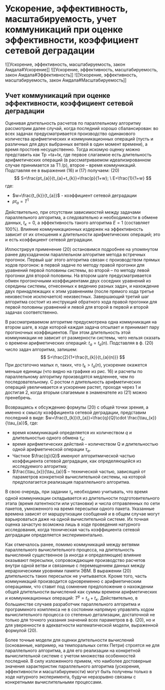 # Ускорение, эффективность, масштабируемость, учет коммуникаций при оценке эффективности, коэффициент сетевой деградации
![[Ускорение, эффективность, масштабируемость, закон Амдала#Ускорение]]
![[Ускорение, эффективность, масштабируемость, закон Амдала#Эффективность]]
![[Ускорение, эффективность, масштабируемость, закон Амдала#Масштабируемость]]
## Учет коммуникаций при оценке эффективности, коэффициент сетевой деградации
Оценивая длительность расчетов по параллельному алгоритму рассмотрим далее случай, когда последний хорошо сбалансирован: во всех задачах предусматривается производство одинакового количества арифметических и коммуникационных операций (пусть и различных для двух выбранных ветвей в один момент времени), а время простоев несущественно. Тогда искомую оценку можно представить как Tp =tа+tк, где первое слагаемое есть длительность арифметических операций (в рассматриваемом идеализированном случае принимается за T1 /p), второе – время коммуникаций. Подставляя ее в выражения (16) и (17) получаем:
(20)
$$
S=\frac{pt_{a}}{t_{a}+t_{k}}=\frac{p}{1+w}; \ E=\frac{1}{1+w}
$$
где:
- $w=\frac{t_{k}}{t_{a}}$ - коэффициент сетевой деградации
- $pt_{a}=T^1$

Действительно, при отсутствии зависимостей между задачами параллельного алгоритма, а следовательно и необходимости в обмене данных, $t_{к}=0$, а эффективность такого алгоритма $E=1$ (составляет $100\%$). Влияние коммуникационных издержек на эффективность зависит от их отношения к длительности арифметических операций; это и есть коэффициент сетевой деградации. 

Иллюстрируя применение (20) остановимся подробнее на упомянутом ранее двухзадачном параллельном алгоритме метода встречных прогонок. Первый шаг этого алгоритма связан с производством прямых ходов прогонок: в первой задаче по методу правой прогонки для уравнений первой половины системы, во второй – по методу левой прогонки для второй половины. На втором шаге предусматривается обмен прогоночными коэффициентами двух соседних уравнений из середины системы, отнесенных к ведению разных задач, и нахождение двух принадлежащих к этим уравнениям (после прямого хода третье неизвестное исключается) неизвестных. Завершающий третий шаг алгоритма состоит из инструкций обратного хода правой прогонки для первой половины уравнений и левой для второй в первой и второй задачах соответственно. 

В рассматриваемом алгоритме предусмотрена одна коммуникация на втором шаге, в ходе которой каждая задача отсылает и принимает пару прогоночных коэффициентов. При этом длительность этой коммуникации не зависит от размерности системы, чего нельзя сказать о времени арифметических операций: $t_{a}=t_{a}(n)$. Подставляя в ф. (20) число задач алгоритма, запишем:
$$
S=\frac{2}{1+\frac{t_{k}}{t_{a}(n)}}
$$
При достаточно малых $n$, таких, что $t_{k}>t_{a}(n)$, ускорение окажется меньше единицы (что видно на графике из рис. 16) и расчеты по параллельному алгоритму производятся медленнее, чем по последовательному. С ростом $n$ длительность арифметических операций увеличивается и ускорение растет, проходя через 1 и достигая 2, когда вторым слагаемым в знаменателе из (21) можно пренебречь.

Возвращаясь к обсуждению формулы (20) с общей точки зрения, а именно к смыслу коэффициента сетевой деградации, представим последний в виде: $w=\frac{t_{k}}{t_{a}}=\frac{q}{Q}\cdot \frac{\tau_{к}}{\tau_{а}}$, где:
- время коммуникаций определяется их количеством $q$ и длительностью одного обмена $\tau_{к}$; 
- время арифметических действий – количеством Q и длительностью одной арифметической операции $\tau_{а}$. 
- Частное $\frac{q}{Q}$ именуют алгоритмической частью коэффициента сетевой деградации, как определяющейся из исследуемого алгоритма; 
- $\frac{\tau_{к}}{\tau_{а}}$ – технической частью, зависящей от параметров конкретной вычислительной системы, на которой предполагается реализация параллельного алгоритма. 

В свою очередь, при задании $\tau_{к}$ необходимо учитывать, что время одной коммуникации складывается из длительности подготовительного этапа (время латентности или установки) и числа отправленных по сети пакетов, умноженного на время пересылки одного пакета. Указанные времена зависят от маршрутизации сообщений и в общем случае могут варьироваться даже на одной вычислительной системе. Их точная оценка зачастую возможна лишь в ходе проведения натурного исследования, когда техническая часть коэффициента сетевой деградации определяется экспериментально. 

Как отмечалось ранее, помимо коммуникаций между ветвями параллельного вычислительного процесса, на длительность вычислений существенное (а иногда и определяющее) влияние оказывают пересылки, сопровождающие производство расчетов внутри одной ветви и связанные с перемещением данных между иерархическими уровнями памяти ЭВМ. В выражении (20) длительность таких пересылок не учитывается. Кроме того, часть коммуникаций производится одновременно с арифметическим операциями, что ставит под сомнение предположение о нахождении общей длительности вычислений как суммы времени арифметических и коммуникационных операций: $T^p=t_{a}+t_{к}$. Действительно, в большинстве случаев разработчик параллельного алгоритма и программного комплекса не в состоянии напрямую управлять ходом вычислительного процесса со степенью детализации, достаточной не только для точного указания значений всех параметров в ф. (20), но и для уверенности в адекватности математической модели, выраженной формулой (20). 

Более точные модели для оценки длительности вычислений (основанные, например, на темпоральных сетях Петри) строятся не для параллельного алгоритма, а для его реализации на конкретной вычислительной системе с учетом множества особенностей последней. В силу изложенного примем, что наиболее достоверные значения характеристик параллельного алгоритма (ускорения, эффективности и масштабируемости) могут быть получены только в ходе натурного эксперимента, будучи неразрывно связаны с конкретными вычислительными процессами.